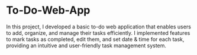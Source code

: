 # To-Do-Web-App
In this project, I developed a basic to-do web application that enables users to add, organize, and manage their tasks efficiently. I implemented features to mark tasks as completed, edit them, and set date &amp; time for each task, providing an intuitive and user-friendly task management system.
